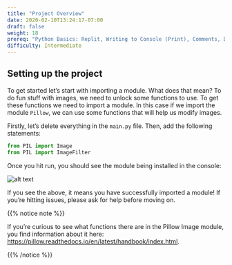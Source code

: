 ```yaml
---
title: "Project Overview"
date: 2020-02-10T13:24:17-07:00
draft: false
weight: 18
prereq: "Python Basics: Replit, Writing to Console (Print), Comments, Data Types - Strings, Numbers, Booleans, Variables, Reading from Console, Functions"
difficulty: Intermediate
--- 
```


## Setting up the project

To get started let’s start with importing a module. What does that mean? To do fun stuff with images, we need to unlock some functions to use. To get these functions we need to import a module. In this case if we import the module `Pillow`, we can use some functions that will help us modify images.

Firstly, let’s delete everything in the `main.py` file. Then, add the following statements:

```python
from PIL import Image
from PIL import ImageFilter
```

Once you hit run, you should see the module being installed in the console:

![alt text](../media/installed_module.png "image of what you should see when you successfully install the module")

If you see the above, it means you have successfully imported a module! If you’re hitting issues, please ask for help before moving on.

{{% notice note %}}

If you’re curious to see what functions there are in the Pillow Image module, you find information about it here: https://pillow.readthedocs.io/en/latest/handbook/index.html.

{{% /notice %}}
